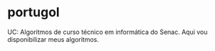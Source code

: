 # portugol
UC: Algoritmos de curso técnico em informática do Senac. Aqui vou disponibilizar meus algoritmos.
